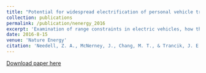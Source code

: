 ```yaml
---
title: "Potential for widespread electrification of personal vehicle travel in the United States"
collection: publications
permalink: /publication/nenergy_2016
excerpt: 'Examination of range constraints in electric vehicles, how they vary across locations, and their persistence given potential improvements to battery technology.'
date: 2016-8-15
venue: 'Nature Energy'
citation: 'Needell, Z. A., McNerney, J., Chang, M. T., & Trancik, J. E. (2016). &quot;Potential for widespread electrification of personal vehicle travel in the United States.&quot; <i>Nature Energy</i>, 1, 16112.'
---
```


[Download paper here](http://zneedell.github.io/files/nenergy2016112.pdf)